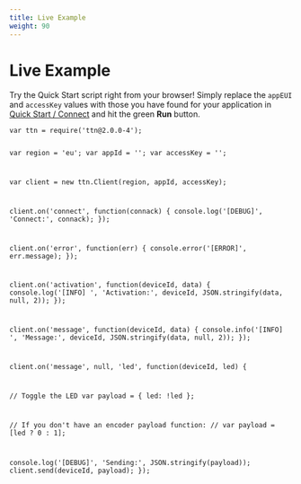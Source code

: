 ```yaml
---
title: Live Example
weight: 90
---
```


# Live Example

Try the Quick Start script right from your browser! Simply replace the `appEUI` and `accessKey` values with those you have found for your application in [Quick Start / Connect](#connect) and hit the green **Run** button.

<script src="https://embed.runkit.com" data-element-id="live-code"></script>

<div id="live-code"><pre class="highlight"><code>var ttn = require('ttn@2.0.0-4');

var region = 'eu';
var appId = '';
var accessKey = '';

var client = new ttn.Client(region, appId, accessKey);

client.on('connect', function(connack) {
  console.log('[DEBUG]', 'Connect:', connack);
});

client.on('error', function(err) {
  console.error('[ERROR]', err.message);
});

client.on('activation', function(deviceId, data) {
  console.log('[INFO] ', 'Activation:', deviceId, JSON.stringify(data, null, 2));
});

client.on('message', function(deviceId, data) {
  console.info('[INFO] ', 'Message:', deviceId, JSON.stringify(data, null, 2));
});

client.on('message', null, 'led', function(deviceId, led) {

  // Toggle the LED
  var payload = {
    led: !led
  };

  // If you don't have an encoder payload function:
  // var payload = [led ? 0 : 1];

  console.log('[DEBUG]', 'Sending:', JSON.stringify(payload));
  client.send(deviceId, payload);
});</code></pre></div>
